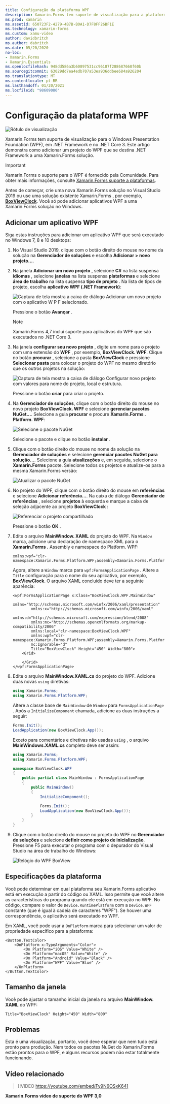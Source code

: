 ```yaml
---
title: Configuração da plataforma WPF
description: Xamarin.Forms tem suporte de visualização para a plataforma WPF.
ms.prod: xamarin
ms.assetid: 650723F2-4279-4B7B-B0A1-D7F8FF26BF1E
ms.technology: xamarin-forms
ms.custom: xamu-video
author: davidbritch
ms.author: dabritch
ms.date: 05/20/2020
no-loc:
- Xamarin.Forms
- Xamarin.Essentials
ms.openlocfilehash: 948dd586a3b60897531cc96187f288687668f60b
ms.sourcegitcommit: 63029dd7ea4edb707a53ea936ddbee684a926204
ms.translationtype: MT
ms.contentlocale: pt-BR
ms.lasthandoff: 01/20/2021
ms.locfileid: "98609086"
---
```

# <a name="wpf-platform-setup"></a>Configuração da plataforma WPF

![Rótulo de visualização](~/media/shared/preview.png)

Xamarin.Forms tem suporte de visualização para o Windows Presentation Foundation (WPF), em .NET Framework e no .NET Core 3. Este artigo demonstra como adicionar um projeto do WPF que se destina .NET Framework a uma Xamarin.Forms solução.

> [!IMPORTANT]
> Xamarin.Forms o suporte para o WPF é fornecido pela Comunidade. Para obter mais informações, consulte [ Xamarin.Forms suporte a plataformas](https://github.com/xamarin/Xamarin.Forms/wiki/Platform-Support).

Antes de começar, crie uma nova Xamarin.Forms solução no Visual Studio 2019 ou use uma solução existente Xamarin.Forms , por exemplo, [**BoxViewClock**](/samples/xamarin/xamarin-forms-samples/boxview-boxviewclock). Você só pode adicionar aplicativos WPF a uma Xamarin.Forms solução no Windows.

## <a name="add-a-wpf-application"></a>Adicionar um aplicativo WPF

Siga estas instruções para adicionar um aplicativo WPF que será executado no Windows 7, 8 e 10 desktops:

1. No Visual Studio 2019, clique com o botão direito do mouse no nome da solução na **Gerenciador de soluções** e escolha **Adicionar > novo projeto...**.

2. Na janela **Adicionar um novo projeto** , selecione **C#** na lista suspensa **idiomas** , selecione **janelas** na lista suspensa **plataformas** e selecione **área de trabalho** na lista suspensa **tipo de projeto** . Na lista de tipos de projeto, escolha **aplicativo WPF (.NET Framework)**:

    ![Captura de tela mostra a caixa de diálogo Adicionar um novo projeto com o aplicativo W P F selecionado.](wpf-images/add-project.png "Adicionar um novo projeto do WPF")

    Pressione o botão **Avançar** .

    > [!NOTE]
    > Xamarin.Forms 4,7 inclui suporte para aplicativos do WPF que são executados no .NET Core 3.

3. Na janela **configurar seu novo projeto** , digite um nome para o projeto com uma extensão do **WPF** , por exemplo, **BoxViewClock. WPF**. Clique no botão **procurar** , selecione a pasta **BoxViewClock** e pressione **Selecionar pasta** para colocar o projeto do WPF no mesmo diretório que os outros projetos na solução:

    ![Captura de tela mostra a caixa de diálogo Configurar novo projeto com valores para nome do projeto, local e estrutura.](wpf-images/configure-project.png "Adicionar um novo projeto do WPF")

    Pressione o botão **criar** para criar o projeto.

4. Na **Gerenciador de soluções**, clique com o botão direito do mouse no novo projeto **BoxViewClock. WPF** e selecione **gerenciar pacotes NuGet...**. Selecione a guia **procurar** e procure **Xamarin.Forms . Platform. WPF**:

    ![Selecione o pacote NuGet](wpf-images/select-nuget-package.png "Selecione o pacote NuGet")

    Selecione o pacote e clique no botão **instalar** .

5. Clique com o botão direito do mouse no nome da solução na **Gerenciador de soluções** e selecione **gerenciar pacotes NuGet para solução...**. Selecione a guia **atualizações** e, em seguida, selecione o **Xamarin.Forms** pacote. Selecione todos os projetos e atualize-os para a mesma Xamarin.Forms versão:

    ![Atualizar o pacote NuGet](wpf-images/update-nuget-package.png "Atualizar o pacote NuGet")

6. No projeto do WPF, clique com o botão direito do mouse em **referências** e selecione **Adicionar referência...**. Na caixa de diálogo **Gerenciador de referências** , selecione **projetos** à esquerda e marque a caixa de seleção adjacente ao projeto **BoxViewClock** :

    ![Referenciar o projeto compartilhado](wpf-images/reference-shared-project.png "Referenciar o projeto compartilhado")

    Pressione o botão **OK** .

7. Edite o arquivo **MainWindow. XAML** do projeto do WPF. Na `Window` marca, adicione uma declaração de namespace XML para o **Xamarin.Forms .** Assembly e namespace do Platform. WPF:

    ```xaml
    xmlns:wpf="clr-namespace:Xamarin.Forms.Platform.WPF;assembly=Xamarin.Forms.Platform.WPF"
    ```

    Agora, altere a `Window` marca para `wpf:FormsApplicationPage` . Altere a `Title` configuração para o nome do seu aplicativo, por exemplo, **BoxViewClock**. O arquivo XAML concluído deve ter a seguinte aparência:

    ```xaml
    <wpf:FormsApplicationPage x:Class="BoxViewClock.WPF.MainWindow"
            xmlns="http://schemas.microsoft.com/winfx/2006/xaml/presentation"
            xmlns:x="http://schemas.microsoft.com/winfx/2006/xaml"
            xmlns:d="http://schemas.microsoft.com/expression/blend/2008"
            xmlns:mc="http://schemas.openxmlformats.org/markup-compatibility/2006"
            xmlns:local="clr-namespace:BoxViewClock.WPF"
            xmlns:wpf="clr-namespace:Xamarin.Forms.Platform.WPF;assembly=Xamarin.Forms.Platform.WPF"            
            mc:Ignorable="d"
            Title="BoxViewClock" Height="450" Width="800">
        <Grid>

        </Grid>
    </wpf:FormsApplicationPage>
    ```

8. Edite o arquivo **MainWindow.XAML.cs** do projeto do WPF. Adicione duas novas `using` diretivas:

    ```csharp
    using Xamarin.Forms;
    using Xamarin.Forms.Platform.WPF;
    ```

    Altere a classe base de `MainWindow` de `Window` para `FormsApplicationPage` . Após a `InitializeComponent` chamada, adicione as duas instruções a seguir:

    ```csharp
    Forms.Init();
    LoadApplication(new BoxViewClock.App());
    ```

    Exceto para comentários e diretivas não usadas `using` , o arquivo **MainWindows.XAML.cs** completo deve ser assim:

    ```csharp
    using Xamarin.Forms;
    using Xamarin.Forms.Platform.WPF;

    namespace BoxViewClock.WPF
    {
        public partial class MainWindow : FormsApplicationPage
        {
            public MainWindow()
            {
                InitializeComponent();

                Forms.Init();
                LoadApplication(new BoxViewClock.App());
            }
        }
    }
    ```

9. Clique com o botão direito do mouse no projeto do WPF no **Gerenciador de soluções** e selecione **definir como projeto de inicialização**. Pressione F5 para executar o programa com o depurador do Visual Studio na área de trabalho do Windows:

    ![Relógio do WPF BoxView](wpf-images/wpf-boxviewclock.png "Relógio do WPF BoxView" )

## <a name="platform-specifics"></a>Especificações da plataforma

Você pode determinar em qual plataforma seu Xamarin.Forms aplicativo está em execução a partir do código ou XAML. Isso permite que você altere as características do programa quando ele está em execução no WPF. No código, compare o valor de `Device.RuntimePlatform` com a `Device.WPF` constante (que é igual à cadeia de caracteres "WPF"). Se houver uma correspondência, o aplicativo será executado no WPF.

Em XAML, você pode usar a `OnPlatform` marca para selecionar um valor de propriedade específico para a plataforma:

```xaml
<Button.TextColor>
    <OnPlatform x:TypeArguments="Color">
        <On Platform="iOS" Value="White" />
        <On Platform="macOS" Value="White" />
        <On Platform="Android" Value="Black" />
        <On Platform="WPF" Value="Blue" />
    </OnPlatform>
</Button.TextColor>
```

## <a name="window-size"></a>Tamanho da janela

Você pode ajustar o tamanho inicial da janela no arquivo **MainWindow. XAML** do WPF:

```xaml
Title="BoxViewClock" Height="450" Width="800"
```

## <a name="issues"></a>Problemas

Esta é uma visualização, portanto, você deve esperar que nem tudo está pronto para produção. Nem todos os pacotes NuGet do Xamarin.Forms estão prontos para o WPF, e alguns recursos podem não estar totalmente funcionando.

## <a name="related-video"></a>Vídeo relacionado

> [!VIDEO https://youtube.com/embed/Fy9N6OSxK64]

**Xamarin.Forms vídeo de suporte do WPF 3,0**